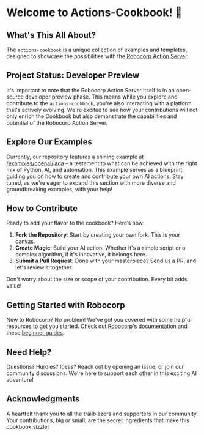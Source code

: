 # Welcome to Actions-Cookbook! 🌟

## What's This All About?

The `actions-cookbook` is a unique collection of examples and templates, 
designed to showcase the possibilities with the [Robocorp Action Server](https://github.com/robocorp/robocorp).

## Project Status: Developer Preview

It's important to note that the Robocorp Action Server itself is in an open-source developer preview phase.
This means while you explore and contribute to the `actions-cookbook`, you're also interacting with a platform
that's actively evolving. We're excited to see how your contributions will not only enrich the Cookbook
but also demonstrate the capabilities and potential of the Robocorp Action Server.

## Explore Our Examples

Currently, our repository features a shining example at 
[/examples/openai/lada](/examples/openai/lada) – a testament to what can be achieved
with the right mix of Python, AI, and automation. This example serves as a blueprint,
guiding you on how to create and contribute your own AI actions.
Stay tuned, as we're eager to expand this section with more diverse
and groundbreaking examples, with your help!

## How to Contribute

Ready to add your flavor to the cookbook? Here’s how:

1. **Fork the Repository**: Start by creating your own fork. This is your canvas.
2. **Create Magic**: Build your AI action. Whether it's a simple script or a complex algorithm, if it's innovative, it belongs here.
3. **Submit a Pull Request**: Done with your masterpiece? Send us a PR, and let's review it together.

Don't worry about the size or scope of your contribution. Every bit adds value!

## Getting Started with Robocorp

New to Robocorp? No problem! We've got you covered with some helpful resources to get you started.
Check out [Robocorp's documentation](https://robocorp.com/docs) and these [beginner guides](https://robocorp.com/docs/quickstart-guide).

## Need Help?
Questions? Hurdles? Ideas? Reach out by opening an issue, or join our community discussions. We're here to support each other in this exciting AI adventure!

## Acknowledgments
A heartfelt thank you to all the trailblazers and supporters in our community. Your contributions, big or small, are the secret ingredients that make this cookbook sizzle!
